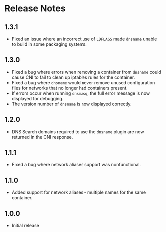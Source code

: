 # Release Notes

## 1.3.1
- Fixed an issue where an incorrect use of `LDFLAGS` made `dnsname` unable to build in some packaging systems.

## 1.3.0
- Fixed a bug where errors when removing a container from `dnsname` could cause CNI to fail to clean up iptables rules for the container.
- Fixed a bug where `dnsname` would never remove unused configuration files for networks that no longer had containers present.
- If errors occur when running `dnsmasq`, the full error message is now displayed for debugging.
- The version number of `dnsname` is now displayed correctly.

## 1.2.0
- DNS Search domains required to use the `dnsname` plugin are now returned in the CNI response.

## 1.1.1
- Fixed a bug where network aliases support was nonfunctional.

## 1.1.0
- Added support for network aliases - multiple names for the same container.

## 1.0.0
- Initial release